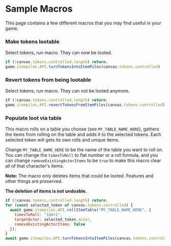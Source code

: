 # Sample Macros

This page contains a few different macros that you may find useful in your game.

### Make tokens lootable

Select tokens, run macro. They can now be looted.

```js
if (!canvas.tokens.controlled.length) return;
game.itempiles.API.turnTokensIntoItemPiles(canvas.tokens.controlled)
```

### Revert tokens from being lootable

Select tokens, run macro. They can not be looted anymore.

```js
if (!canvas.tokens.controlled.length) return;
game.itempiles.API.revertTokensFromItemPiles(canvas.tokens.controlled)
```

### Populate loot via table

This macro rolls on a table you choose (see `MY_TABLE_NAME_HERE`), gathers the items from rolling on the table and
adds it to the selected tokens. Each selected token will gets its own rolls and unique items.

Change `MY_TABLE_NAME_HERE` to be the name of the table you want to roll on. You can change the `timesToRoll` to flat
number or a roll formula, and you can change `removeExistingActorItems` to be `true` to make this macro clear all of
that character's items.

**Note:** The macro only deletes items that could be looted. Features and other things are
preserved.

**The deletion of items is not undoable.**

```js
if (!canvas.tokens.controlled.length) return;
for (const selected_token of canvas.tokens.controlled) {
  await game.itempiles.API.rollItemTable("MY_TABLE_NAME_HERE", {
    timesToRoll: "1d4+1",
    targetActor: selected_token.actor,
    removeExistingActorItems: false
  });
}
await game.itempiles.API.turnTokensIntoItemPiles(canvas.tokens.controlled);
```

